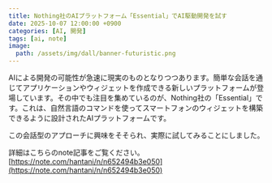 ```yaml
---
title: Nothing社のAIプラットフォーム「Essential」でAI駆動開発を試す
date: 2025-10-07 12:00:00 +0900
categories: [AI, 開発]
tags: [ai, note]
image:
  path: /assets/img/dall/banner-futuristic.png
---
```


AIによる開発の可能性が急速に現実のものとなりつつあります。簡単な会話を通じてアプリケーションやウィジェットを作成できる新しいプラットフォームが登場しています。その中でも注目を集めているのが、Nothing社の「Essential」です。これは、自然言語のコマンドを使ってスマートフォンのウィジェットを構築できるように設計されたAIプラットフォームです。

この会話型のアプローチに興味をそそられ、実際に試してみることにしました。

詳細はこちらのnote記事をご覧ください。
[https://note.com/hantani/n/n652494b3e050](https://note.com/hantani/n/n652494b3e050)